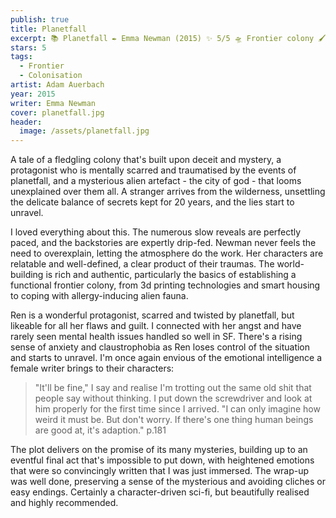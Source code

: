 ```yaml
---
publish: true
title: Planetfall
excerpt: 📚 Planetfall ✒️ Emma Newman (2015) ✨ 5/5 🛸 Frontier colony 🖌️  Adam Auerbach
stars: 5
tags:
  - Frontier
  - Colonisation
artist: Adam Auerbach
year: 2015
writer: Emma Newman
cover: planetfall.jpg
header:
  image: /assets/planetfall.jpg
---
```

A tale of a fledgling colony that's built upon deceit and mystery, a protagonist who is mentally scarred and traumatised by the events of planetfall, and a mysterious alien artefact - the city of god - that looms unexplained over them all. A stranger arrives from the wilderness, unsettling the delicate balance of secrets kept for 20 years, and the lies start to unravel.

I loved everything about this. The numerous slow reveals are perfectly paced, and the backstories are expertly drip-fed. Newman never feels the need to overexplain, letting the atmosphere do the work. Her characters are relatable and well-defined, a clear product of their traumas. The world-building is rich and authentic, particularly the basics of establishing a functional frontier colony, from 3d printing technologies and smart housing to coping with allergy-inducing alien fauna.

Ren is a wonderful protagonist, scarred and twisted by planetfall, but likeable for all her flaws and guilt. I connected with her angst and have rarely seen mental health issues handled so well in SF. There's a rising sense of anxiety and claustrophobia as Ren loses control of the situation and starts to unravel. I'm once again envious of the emotional intelligence a female writer brings to their characters:

> "It'll be fine," I say and realise I'm trotting out the same old shit that people say without thinking. I put down the screwdriver and look at him properly for the first time since I arrived. "I can only imagine how weird it must be. But don't worry. If there's one thing human beings are good at, it's adaption." p.181

The plot delivers on the promise of its many mysteries, building up to an eventful final act that's impossible to put down, with heightened emotions that were so convincingly written that I was just immersed. The wrap-up was well done, preserving a sense of the mysterious and avoiding cliches or easy endings. Certainly a character-driven sci-fi, but beautifully realised and highly recommended.